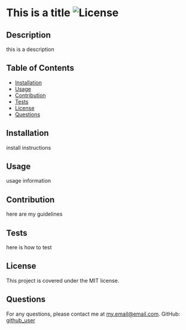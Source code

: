 # This is a title ![License](https://img.shields.io/badge/License-MIT-blue.svg)
## Description
this is a description
## Table of Contents
* [Installation](#installation)
* [Usage](#usage)
* [Contribution](#contribution)
* [Tests](#tests)
* [License](#license)
* [Questions](#questions)
## Installation
install instructions
## Usage
usage information
## Contribution
here are my guidelines
## Tests
here is how to test
## License
This project is covered under the MIT license.
## Questions
For any questions, please contact me at my.email@email.com.
GitHub: [github_user](http://github.com/github_user)

